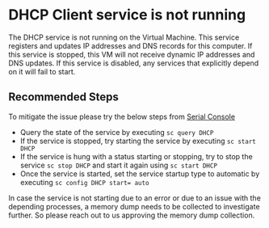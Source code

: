 <properties
pageTitle="DHCP not running"
description="DHCP Service not running"
infoBubbleText="DHCP Service not running"
service="microsoft.compute"
resource="virtualmachines"
authors="manavis"
displayOrder=""
articleId="vmhealthsignal_f149f2b5-881f-4d4b-8e41-4b428e9e822d"
diagnosticScenario="DHCP Service not running"
selfHelpType="diagnostics"
supportTopicIds="32411835"
resourceTags="windows"
productPesIds="14749"
cloudEnvironments="public"
/>

# DHCP Client service is not running
<!--issueDescription-->
The DHCP service is not running on the Virtual Machine. This service registers and updates IP addresses and DNS records for this computer. If this service is stopped, this VM will not receive dynamic IP addresses and DNS updates. If this service is disabled, any services that explicitly depend on it will fail to start.
<!--/issueDescription-->

## **Recommended Steps**
To mitigate the issue please try the below steps from [Serial Console](https://docs.microsoft.com/azure/virtual-machines/windows/serial-console)
  * Query the state of the service by executing `sc query DHCP`
  * If the service is stopped, try starting the service by executing `sc start DHCP`
  * If the service is hung with a status starting or stopping, try to stop the service `sc stop DHCP` and start it again using `sc start DHCP`
  * Once the service is started, set the service startup type to automatic by executing `sc config DHCP start= auto`

In case the service is not starting due to an error or due to an issue with the depending processes, a memory dump needs to be collected to investigate further. So please reach out to us approving the memory dump collection.
